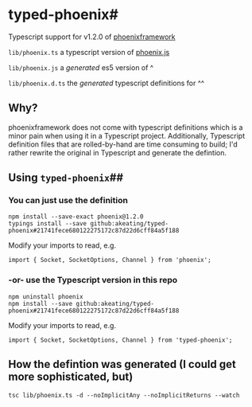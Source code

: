 # typed-phoenix#

Typescript support for v1.2.0 of [phoenixframework]( https://github.com/phoenixframework/phoenix)

`lib/phoenix.ts` a typescript version of [phoenix.js]( https://github.com/phoenixframework/phoenix/blob/master/web/static/js/phoenix.js)

`lib/phoenix.js` a _generated_ es5 version of ^

`lib/phoenix.d.ts` the _generated_ typescript definitions for ^^

## Why? ##
phoenixframework does not come with typescript definitions which is a minor pain when using it in a Typescript project. Additionally, Typescript definition files that are rolled-by-hand are time consuming to build; I'd rather rewrite the original in Typescript and generate the defintion.

## Using `typed-phoenix`##

### You can just use the definition ###
```
npm install --save-exact phoenix@1.2.0
typings install --save github:akeating/typed-phoenix#21741fece680122275172c87d22d6cff84a5f188
```
Modify your imports to read, e.g.
```
import { Socket, SocketOptions, Channel } from 'phoenix';
```


### -or- use the Typescript version in this repo ###
```
npm uninstall phoenix
npm install --save github:akeating/typed-phoenix#21741fece680122275172c87d22d6cff84a5f188
```
Modify your imports to read, e.g.
```
import { Socket, SocketOptions, Channel } from 'typed-phoenix';
```

## How the defintion was generated (I could get more sophisticated, but) ##
```
tsc lib/phoenix.ts -d --noImplicitAny --noImplicitReturns --watch
```
